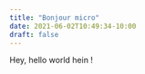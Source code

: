 ```yaml
---
title: "Bonjour micro"
date: 2021-06-02T10:49:34-10:00
draft: false
---
```


Hey, hello world hein !
